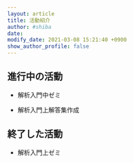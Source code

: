 ```yaml
---
layout: article
title: 活動紹介
author: #shiba
date: 
modify_date: 2021-03-08 15:21:40 +0900
show_author_profile: false
---
```


## 進行中の活動

- 解析入門中ゼミ

- 解析入門上解答集作成

## 終了した活動

- 解析入門上ゼミ